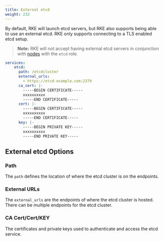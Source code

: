 ```yaml
---
title: External etcd
weight: 232
---
```


By default, RKE will launch etcd servers, but RKE also supports being able to use an external etcd. RKE only supports connecting to a TLS enabled etcd setup.

> **Note:** RKE will not accept having external etcd servers in conjunction with [nodes](config-options/nodes/) with the `etcd` role.

```yaml
services:
    etcd:
      path: /etcdcluster
      external_urls:
        - https://etcd-example.com:2379
      ca_cert: |-
        -----BEGIN CERTIFICATE-----
        xxxxxxxxxx
        -----END CERTIFICATE-----
      cert: |-
        -----BEGIN CERTIFICATE-----
        xxxxxxxxxx
        -----END CERTIFICATE-----
      key: |-
        -----BEGIN PRIVATE KEY-----
        xxxxxxxxxx
        -----END PRIVATE KEY-----
```

## External etcd Options

### Path

The `path` defines the location of where the etcd cluster is on the endpoints.

### External URLs

The `external_urls` are the endpoints of where the etcd cluster is hosted. There can be multiple endpoints for the etcd cluster.

### CA Cert/Cert/KEY

The certificates and private keys used to authenticate and access the etcd service.
